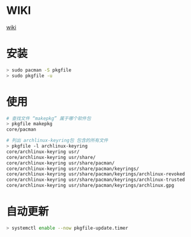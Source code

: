 

# WIKI
[wiki](https://wiki.archlinux.org/title/Pkgfile)

# 安装
```bash
> sudo pacman -S pkgfile
> sudo pkgfile -u
```

# 使用
```bash
# 查找文件 “makepkg” 属于哪个软件包
> pkgfile makepkg
core/pacman

# 列出 archlinux-keyring包 包含的所有文件
> pkgfile -l archlinux-keyring
core/archlinux-keyring usr/
core/archlinux-keyring usr/share/
core/archlinux-keyring usr/share/pacman/
core/archlinux-keyring usr/share/pacman/keyrings/
core/archlinux-keyring usr/share/pacman/keyrings/archlinux-revoked
core/archlinux-keyring usr/share/pacman/keyrings/archlinux-trusted
core/archlinux-keyring usr/share/pacman/keyrings/archlinux.gpg
```

# 自动更新
```bash
> systemctl enable --now pkgfile-update.timer
```